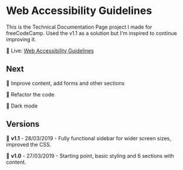 # Web Accessibility Guidelines

This is the Technical Documentation Page project I made for freeCodeCamp. Used the v1.1 as a solution but I'm inspired to continue improving it.

:green_heart: Live: [Web Accessibility Guidelines](https://gabysantosw.github.io/freeCodeCamp/technicalDocumentation)

## Next

:black_square_button: Improve content, add forms and other sections

:black_square_button: Refactor the code

:black_square_button: Dark mode

## Versions

:green_heart:  __v1.1__ - 28/03/2019 - Fully functional sidebar for wider screen sizes, improved the CSS.

:red_circle: __v1.0__ - 27/03/2019 - Starting point, basic styling and 6 sections with content.
